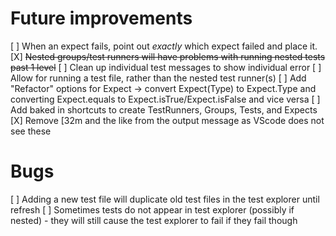# Future improvements
[ ] When an expect fails, point out _exactly_ which expect failed and place it.
[X] ~~Nested groups/test runners will have problems with running nested tests past 1 level~~
[ ] Clean up individual test messages to show individual error
[ ] Allow for running a test file, rather than the nested test runner(s)
[ ] Add "Refactor" options for Expect -> convert Expect(Type) to Expect.Type and converting Expect.equals to Expect.isTrue/Expect.isFalse and vice versa
[ ] Add baked in shortcuts to create TestRunners, Groups, Tests, and Expects
[X] Remove [32m and the like from the output message as VScode does not see these

# Bugs
[ ] Adding a new test file will duplicate old test files in the test explorer until refresh
[ ] Sometimes tests do not appear in test explorer (possibly if nested) - they will still cause the test explorer to fail if they fail though